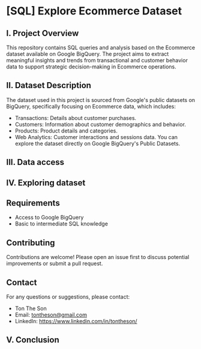 # [SQL] Explore Ecommerce Dataset
## I. Project Overview
  This repository contains SQL queries and analysis based on the Ecommerce dataset available on Google BigQuery. The project aims to extract meaningful insights and trends from transactional and customer behavior data to support strategic decision-making in Ecommerce operations.
## II. Dataset Description
  The dataset used in this project is sourced from Google's public datasets on BigQuery, specifically focusing on Ecommerce data, which includes:
- Transactions: Details about customer purchases.
- Customers: Information about customer demographics and behavior.
- Products: Product details and categories.
- Web Analytics: Customer interactions and sessions data.
You can explore the dataset directly on Google BigQuery's Public Datasets.
## III. Data access
## IV. Exploring dataset
## Requirements
- Access to Google BigQuery
- Basic to intermediate SQL knowledge
## Contributing
  Contributions are welcome! Please open an issue first to discuss potential improvements or submit a pull request.
## Contact
For any questions or suggestions, please contact:
- Ton The Son
- Email: tontheson@gmail.com
- LinkedIn: https://www.linkedin.com/in/tontheson/
## V. Conclusion
